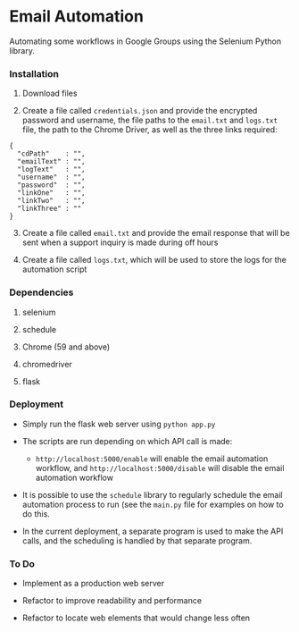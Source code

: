 # Email Automation

Automating some workflows in Google Groups using the Selenium Python library.

### Installation

1. Download files

2. Create a file called `credentials.json` and provide the encrypted password and username, the file paths to the `email.txt` and `logs.txt` file, the path to the Chrome Driver, as well as the three links required:

```
{
  "cdPath"    : "",
  "emailText" : "",
  "logText"   : "",
  "username"  : "",
  "password"  : "",
  "linkOne"   : "",
  "linkTwo"   : "",
  "linkThree" : ""
}

```

3. Create a file called `email.txt` and provide the email response that will be sent when a support inquiry is made during off hours

4. Create a file called `logs.txt`, which will be used to store the logs for the automation script

### Dependencies

1. selenium

2. schedule

3. Chrome (59 and above)

4. chromedriver

5. flask

### Deployment

* Simply run the flask web server using `python app.py`

* The scripts are run depending on which API call is made:
  * `http://localhost:5000/enable` will enable the email automation workflow, and `http://localhost:5000/disable` will disable the email automation workflow
  
* It is possible to use the `schedule` library to regularly schedule the email automation process to run (see the `main.py` file for examples on how to do this.

* In the current deployment, a separate program is used to make the API calls, and the scheduling is handled by that separate program.

### To Do

* Implement as a production web server

* Refactor to improve readability and performance

* Refactor to locate web elements that would change less often

